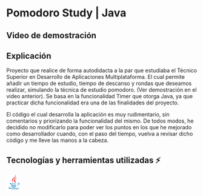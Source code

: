 # Pomodoro Study | Java

## Video de demostración



## Explicación

Proyecto que realice de forma autodidacta a la par que estudiaba el Técnico Superior en Desarrollo de Aplicaciones Multiplataforma. El cual permite añadir un tiempo de estudio, tiempo de descanso y rondas que deseamos realizar, simulando la técnica de estudio pomodoro. (Ver demostración en el video anterior). Se basa en la funcionalidad Timer que otorga Java, ya que practicar dicha funcionalidad era una de las finalidades del proyecto.

El código el cual desarrolla la aplicación es muy rudimentario, sin comentarios y priorizando la funcionalidad del mismo. De todos modos, he decidido no modificarlo para poder ver los puntos en los que he mejorado como desarrollador cuando, con el paso del tiempo, vuelva a revisar dicho código y me lleve las manos a la cabeza.


## Tecnologías y herramientas utilizadas ⚡

<p align="left"> <a href="https://www.java.com" target="_blank" rel="noreferrer"> <img src="https://raw.githubusercontent.com/devicons/devicon/master/icons/java/java-original.svg" alt="java" width="40" height="40"/> </a></p>
